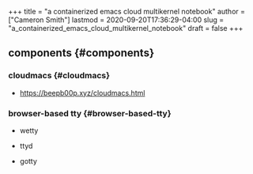 +++
title = "a containerized emacs cloud multikernel notebook"
author = ["Cameron Smith"]
lastmod = 2020-09-20T17:36:29-04:00
slug = "a_containerized_emacs_cloud_multikernel_notebook"
draft = false
+++

## components {#components}


### cloudmacs {#cloudmacs}

<!--list-separator-->

-  <https://beepb00p.xyz/cloudmacs.html>


### browser-based tty {#browser-based-tty}

<!--list-separator-->

-  wetty

<!--list-separator-->

-  ttyd

<!--list-separator-->

-  gotty
